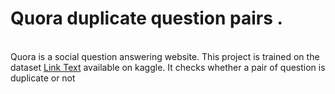 # Quora duplicate question pairs .
<br>Quora is a social question answering website. This project is trained on the dataset [Link Text](https://www.kaggle.com/competitions/quora-question-pairs/data) available on kaggle. It checks whether a pair of question is duplicate or not
